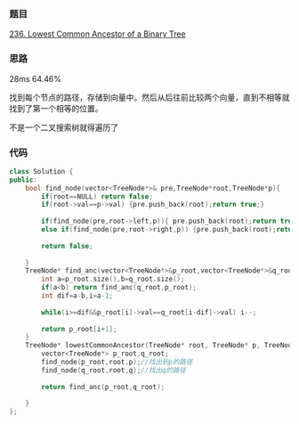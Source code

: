 ### 题目
[236. Lowest Common Ancestor of a Binary Tree](https://leetcode-cn.com/problems/lowest-common-ancestor-of-a-binary-tree/)
### 思路
28ms 64.46%

找到每个节点的路径，存储到向量中。然后从后往前比较两个向量，直到不相等就找到了第一个相等的位置。

不是一个二叉搜索树就得遍历了
### 代码
```c++
class Solution {
public:
    bool find_node(vector<TreeNode*>& pre,TreeNode*root,TreeNode*p){
        if(root==NULL) return false;
        if(root->val==p->val) {pre.push_back(root);return true;}
        
        if(find_node(pre,root->left,p)){ pre.push_back(root);return true;}
        else if(find_node(pre,root->right,p)) {pre.push_back(root);return true;}
        
        return false;
        
    }
    TreeNode* find_anc(vector<TreeNode*>&p_root,vector<TreeNode*>&q_root){
        int a=p_root.size(),b=q_root.size();
        if(a<b) return find_anc(q_root,p_root);
        int dif=a-b,i=a-1;
        
        while(i>=dif&&p_root[i]->val==q_root[i-dif]->val) i--;
        
        return p_root[i+1];
    }
    TreeNode* lowestCommonAncestor(TreeNode* root, TreeNode* p, TreeNode* q) {
        vector<TreeNode*> p_root,q_root;
        find_node(p_root,root,p);//找出到p的路径
        find_node(q_root,root,q);//找出q的路径
        
        return find_anc(p_root,q_root);
        
    }
};
```
